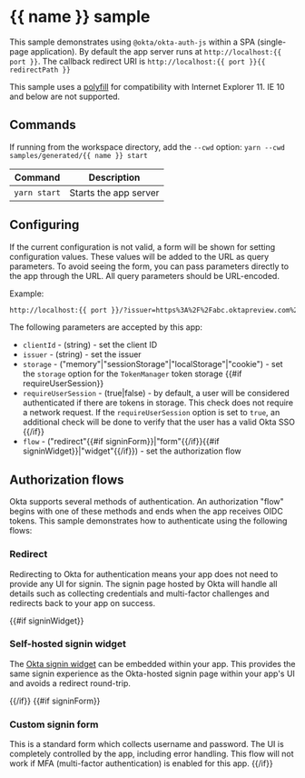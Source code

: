 # {{ name }} sample

This sample demonstrates using `@okta/okta-auth-js` within a SPA (single-page application). By default the app server runs at `http://localhost:{{ port }}`. The callback redirect URI is `http://localhost:{{ port }}{{ redirectPath }}`

This sample uses a [polyfill](https://github.com/okta/okta-auth-js#browser-compatibility--polyfill) for compatibility with Internet Explorer 11. IE 10 and below are not supported.

## Commands

If running from the workspace directory, add the `--cwd` option: `yarn --cwd samples/generated/{{ name }} start`

| Command               | Description                    |
| --------------------- | ------------------------------ |
| `yarn start`          | Starts the app server |

## Configuring

If the current configuration is not valid, a form will be shown for setting configuration values. These values will be added to the URL as query parameters. To avoid seeing the form, you can pass parameters directly to the app through the URL. All query parameters should be URL-encoded.

Example:

```html
http://localhost:{{ port }}/?issuer=https%3A%2F%2Fabc.oktapreview.com%2Foauth2%2Fdefault&clientId=01234567xcdfgC80h7
```

The following parameters are accepted by this app:

* `clientId` - (string) - set the client ID
* `issuer` - (string) - set the issuer
* `storage` - ("memory"|"sessionStorage"|"localStorage"|"cookie") - set the `storage` option for the `TokenManager` token storage
{{#if requireUserSession}}
* `requireUserSession` - (true|false) - by default, a user will be considered authenticated if there are tokens in storage. This check does not require a network request. If the `requireUserSession` option is set to `true`, an additional check will be done to verify that the user has a valid Okta SSO
{{/if}}
* `flow` - ("redirect"{{#if signinForm}}|"form"{{/if}}{{#if signinWidget}}|"widget"{{/if}}) - set the authorization flow

## Authorization flows

Okta supports several methods of authentication. An authorization "flow" begins with one of these methods and ends when the app receives OIDC tokens. This sample demonstrates how to authenticate using the following flows:

### Redirect

Redirecting to Okta for authentication means your app does not need to provide any UI for signin. The signin page hosted by Okta will handle all details such as collecting credentials and multi-factor challenges and redirects back to your app on success.

{{#if signinWidget}}
### Self-hosted signin widget

The [Okta signin widget](https://github.com/okta/okta-signin-widget) can be embedded within your app. This provides the same signin experience as the Okta-hosted signin page within your app's UI and avoids a redirect round-trip.

{{/if}}
{{#if signinForm}}
### Custom signin form

This is a standard form which collects username and password. The UI is completely controlled by the app, including error handling. This flow will not work if MFA (multi-factor authentication) is enabled for this app.
{{/if}}